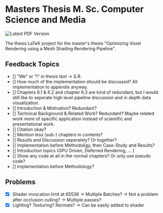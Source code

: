 # Masters Thesis M. Sc. Computer Science and Media

![Latest PDF Version](https://github.com/FreddyOm/MScThesis/actions/workflows/latex-to-pdf.yml/badge.svg)

The thesis LaTeX project for the master's thesis "Optimizing Voxel Rendering using a Mesh Shading Rendering Pipeline".


## Feedback Topics

- [] "We" or "I" in thesis text -> S.R.
- [] How much of the implementation should be discussed? All implementation to appendix anyway.
- [] Chapters 6.1 & 6.2 and chapter 6.3 are kind of redundant, but I would still like to seperate high level 
pipeline discussion and in depth data visualization.
- [] Introduction & Motivation? Redundant?
- [] Technical Background & Related Work? Redundant? Maybe related work more of specific application instead of 
scientific and presentational work.
- [] Citation okay?
- [] Mention less (sub-) chapters in contents?
- [] Results and Discussion seperately? Or together?
- [] Implementation before Methodoligy, then Case-Study and Results?
- [] Introduction topics (GPU Driven, Deferred Rendering, ... )
- [] Show any code at all in the normal chapters? Or only use pseudo code?
- [] Implementation before Methodology?

## Problems

- [x] Shader invocation limit at 65536 -> Multiple Batches? -> Not a problem after occlusion culling? -> Multiple passes?
- [x] Lighting? Texturing? Normals? -> Can be easily added to shader